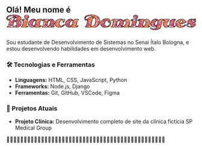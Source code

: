 

## Olá! Meu nome é ![Bianca](Bianca.gif)

Sou estudante de Desenvolvimento de Sistemas no Senai Ítalo Bologna, e estou desenvolvendo habilidades em desenvolvimento web.

### 🛠️ Tecnologias e Ferramentas
- **Linguagens:** HTML, CSS, JavaScript, Python
- **Frameworks:** Node.js, Django
- **Ferramentas:** Git, GitHub, VSCode, Figma

### 🚀 Projetos Atuais
- **Projeto Clínica:** Desenvolvimento completo de site da clínica fictícia SP Medical Group

🦋🦋🦋🦋🦋🦋🦋🦋🦋🦋🦋🦋🦋🦋🦋🦋🦋🦋🦋🦋🦋🦋🦋🦋🦋🦋🦋🦋🦋🦋🦋🦋🦋🦋🦋🦋🦋🦋🦋🦋🦋🦋🦋🦋🦋🦋
